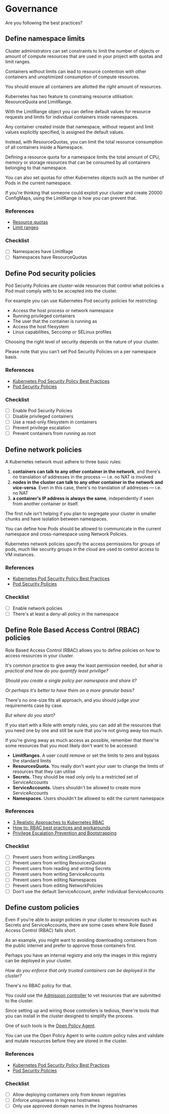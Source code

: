 # Governance

Are you following the best practices?

## Define namespace limits

Cluster administrators can set constraints to limit the number of objects or amount of compute resources that are used in your project with quotas and limit ranges.

Containers without limits can lead to resource contention with other containers and unoptimized consumption of compute resources.

You should ensure all containers are allotted the _right_ amount of resources.

Kubernetes has two feature to constraing resource utilisation: ResourceQuota and LimitRange.

With the LimitRange object you can define default values for resource requests and limits for individual containers inside namespaces.

Any container created inside that namespace, without request and limit values explicitly specified, is assigned the default values.

Instead, with ResourceQuotas, you can limit the total resource consumption of all containers inside a Namespace.

Defining a resource quota for a namespace limits the total amount of CPU, memory or storage resources that can be consumed by all containers belonging to that namespace.

You can also set quotas for other Kubernetes objects such as the number of Pods in the current namespace.

If you're thinking that someone could exploit your cluster and create 20000 ConfigMaps, using the LimitRange is how you can prevent that.

### References

- [Resource quotas](https://kubernetes.io/docs/concepts/policy/resource-quotas/)
- [Limit ranges](https://kubernetes.io/docs/concepts/policy/limit-range/)

### Checklist

- [ ] Namespaces have LimitRage
- [ ] Namespaces have ResourceQuotas

## Define Pod security policies

Pod Security Policies are cluster-wide resources that control what policies a Pod must comply with to be accepted into the cluster.

For example you can use Kubernetes Pod security policies for restricting:

- Access the host process or network namespace
- Running privileged containers
- The user that the container is running as
- Access the host filesystem
- Linux capabilities, Seccomp or SELinux profiles

Choosing the right level of security depends on the nature of your cluster.

Please note that you can't set Pod Security Policies on a per namespace basis.

### References

- [Kubernetes Pod Security Policy Best Practices](https://resources.whitesourcesoftware.com/blog-whitesource/kubernetes-pod-security-policy)
- [Pod Security Policies](https://kubernetes.io/docs/concepts/policy/pod-security-policy/)

### Checklist

- [ ] Enable Pod Security Policies
- [ ] Disable privileged containers
- [ ] Use a read-only filesystem in containers
- [ ] Prevent privilege escalation
- [ ] Prevent containers from running as root

## Define network policies

A Kubernetes network must adhere to three basic rules:

1. **containers can talk to any other container in the network**, and there's no translation of addresses in the process — i.e. no NAT is involved
1. **nodes in the cluster can talk to any other container in the network and vice-versa**. Even in this case, there's no translation of addresses — i.e. no NAT
1. **a container's IP address is always the same**, independently if seen from another container or itself.

The first rule isn't helping if you plan to segregate your cluster in smaller chunks and have isolation between namespaces.

You can define how Pods should be allowed to communicate in the current namespace and cross-namespace using Network Policies.

Kubernetes network policies specify the access permissions for groups of pods, much like security groups in the cloud are used to control access to VM instances.

### References

- [Kubernetes Pod Security Policy Best Practices](https://resources.whitesourcesoftware.com/blog-whitesource/kubernetes-pod-security-policy)
- [Pod Security Policies](https://kubernetes.io/docs/concepts/policy/pod-security-policy/)

### Checklist

- [ ] Enable network policies
- [ ] There's at least a deny-all policy in the namespace

## Define Role Based Access Control (RBAC) policies

Role Based Access Control (RBAC) allows you to define policies on how to access resources in your cluster.

It's common practice to give away the least permission needed, _but what is practical and how do you quantify least privilige?_

_Should you create a single policy per namespace and share it?_

_Or perhaps it's better to have them on a more granular basis?_

There's no one-size fits all approach, and you should judge your requirements case by case.

_But where do you start?_

If you start with a Role with empty rules, you can add all the resources that you need one by one and still be sure that you're not giving away too much.

If you're giving away as much access as possible, remember that there're some resources that you most likely don't want to be accessed:

- **LimitRanges.** A user could remove or set the limits to zero and bypass the standard limits
- **ResourcesQuota.** You really don't want your user to change the limits of resources that they can utilise
- **Secrets.** They should be read only only to a restricted set of ServiceAccounts
- **ServiceAccounts.** Users shouldn't be allowed to create more ServiceAccounts
- **Namespaces.** Users shouldn't be allowed to edit the current namespace

### References

- [3 Realistic Approaches to Kubernetes RBAC](https://thenewstack.io/three-realistic-approaches-to-kubernetes-rbac/)
- [How to: RBAC best practices and workarounds](http://docs.heptio.com/content/tutorials/rbac.html)
- [Privilege Escalation Prevention and Bootstrapping](https://kubernetes.io/docs/reference/access-authn-authz/rbac/#privilege-escalation-prevention-and-bootstrapping)

### Checklist

- [ ] Prevent users from writing LimitRanges
- [ ] Prevent users from writing ResourcesQuotas
- [ ] Prevent users from reading and writing Secrets
- [ ] Prevent users from writing ServiceAccounts
- [ ] Prevent users from editing Namespaces
- [ ] Prevent users from editing NetworkPolicies
- [ ] Don't use the default ServiceAccount, prefer individual ServiceAccounts

## Define custom policies

Even if you're able to assign policies in your cluster to resources such as Secrets and ServiceAccounts, there are some cases where Role Based Access Control (RBAC) falls short.

As an example, you might want to avoiding downloading containers from the public internet and prefer to approve those containers first.

Perhaps you have an internal registry and only the images in this registry can be deployed in your cluster.

_How do you enforce that only _trusted_ containers can be deployed in the cluster?_

There's no RBAC policy for that.

You could use the [Admission controller](https://kubernetes.io/docs/reference/access-authn-authz/admission-controllers/) to vet resources that are submitted to the cluster.

Since setting up and wiring those controllers is tedious, there're tools that you can install in the cluster designed to simplify the process.

One of such tools is the [Open Policy Agent](https://www.openpolicyagent.org/).

You can use the Open Policy Agent to write custom policy rules and validate and mutate resources before they are stored in the cluster.

### References

- [Kubernetes Pod Security Policy Best Practices](https://resources.whitesourcesoftware.com/blog-whitesource/kubernetes-pod-security-policy)
- [Pod Security Policies](https://kubernetes.io/docs/concepts/policy/pod-security-policy/)

### Checklist

- [ ] Allow deploying containers only from known registries
- [ ] Enforce uniqueness in Ingress hostnames
- [ ] Only use approved domain names in the Ingress hostnames
